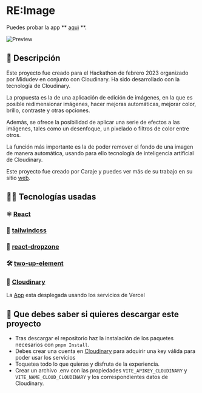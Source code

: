 # RE:Image

Puedes probar la app  ** [aquì](https://reimage.vercel.app/) **.


![Preview](https://res.cloudinary.com/caraje/image/upload/c_limit,h_814,w_2072/f_png/v1677784736/ReImage/t682jt9sqsbvgs74gejo.webp)

## 🚀 Descripción

Este proyecto fue creado para el Hackathon de febrero 2023 organizado por Midudev en conjunto con Cloudinary. Ha sido desarrollado con la tecnología de Cloudinary.

La propuesta es la de una aplicación de edición de imágenes, en la que es posible redimensionar imágenes, hacer mejoras automáticas, mejorar color, brillo, contraste y otras opciones.

Además, se ofrece la posibilidad de aplicar una serie de efectos a las imágenes, tales como un desenfoque, un pixelado o filtros de color entre otros.

La función más importante es la de poder remover el fondo de una imagen de manera automática, usando para ello tecnología de inteligencia artificial de Cloudinary.

Este proyecto fue creado por Caraje y puedes ver más de su trabajo en su sitio [web](https://www.carlosajenjo.es).

## 🧑‍💻 Tecnologías usadas

### ⚛️ [React](https://reactjs.org/)

### 🎨 [tailwindcss](https://tailwindcss.com/)

### 🎁 [react-dropzone](https://react-dropzone.js.org/)

### 🛠 [two-up-element](https://github.com/GoogleChromeLabs/two-up)

### 📸 [Cloudinary](https://cloudinary.com/)



La [App](https://reimage.vercel.app/) esta desplegada usando los servicios de Vercel


## 👀 Que debes saber si quieres descargar este proyecto
*	Tras descargar el repositorio haz la instalación de los paquetes necesarios con `pnpm Install`.
*	Debes crear una cuenta en [Cloudinary](https://cloudinary.com/) para adquirir una key válida para poder usar los servicios 
*	Toquetea todo lo que quieras y disfruta de la experiencia.
* Crear un archivo .env con las propiedades `VITE_APIKEY_CLOUDINARY` y `VITE_NAME_CLOUD_CLOUDINARY` y los correspondientes datos de Cloudinary.


